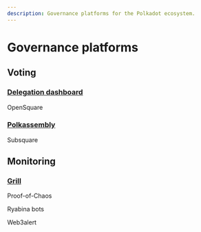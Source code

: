 ```yaml
---
description: Governance platforms for the Polkadot ecosystem.
---
```


# Governance platforms

## Voting

### [Delegation dashboard](https://delegation.polkadot.network/)

OpenSquare

### [Polkassembly](https://polkadot.polkassembly.io/opengov)

Subsquare



## Monitoring

### [Grill](https://grill.chat/polkassembly)

Proof-of-Chaos

Ryabina bots

Web3alert

